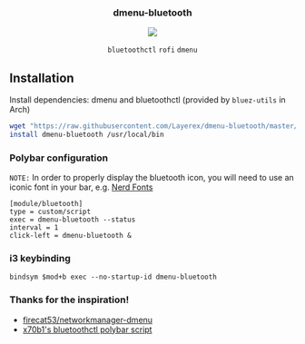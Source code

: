 <div align="center">
<h3>dmenu-bluetooth</h3>
<img src="https://github.com/ClydeDroid/rofi-bluetooth/raw/master/.meta/menu.gif">

`bluetoothctl` `rofi` `dmenu`

</div>

## Installation

<!--- Install from [AUR (rofi-bluetooth-git)](https://aur.archlinux.org/packages/rofi-bluetooth-git/), or: -->

Install dependencies: dmenu and bluetoothctl (provided by `bluez-utils` in Arch)

``` sh
wget "https://raw.githubusercontent.com/Layerex/dmenu-bluetooth/master/dmenu-bluetooth"
install dmenu-bluetooth /usr/local/bin
```

### Polybar configuration

`NOTE:` In order to properly display the bluetooth icon, you will need to use an iconic font in your bar, e.g. [Nerd Fonts](https://github.com/ryanoasis/nerd-fonts)

```
[module/bluetooth]
type = custom/script
exec = dmenu-bluetooth --status
interval = 1
click-left = dmenu-bluetooth &
```

### i3 keybinding

```
bindsym $mod+b exec --no-startup-id dmenu-bluetooth
```

### Thanks for the inspiration!

- [firecat53/networkmanager-dmenu](https://github.com/firecat53/networkmanager-dmenu)
- [x70b1's bluetoothctl polybar script](https://github.com/polybar/polybar-scripts/tree/master/polybar-scripts/system-bluetooth-bluetoothctl)
